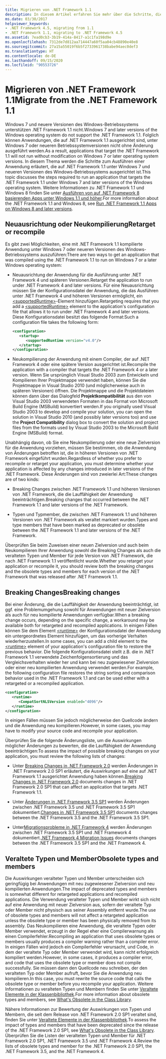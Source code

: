 ```yaml
---
title: Migrieren von .NET Framework 1.1
description: In diesem Artikel erfahren Sie mehr über die Schritte, die erforderlich sind, um eine Anwendung auszuführen, die mithilfe von .NET Framework 1.1 unter Windows 7 und höher kompiliert wurde.
ms.date: 03/30/2017
helpviewer_keywords:
- .NET Framework 4.5, migrating from 1.1
- .NET Framework 1.1, migrating to .NET Framework 4.5
ms.assetid: 7ead0cb3-3b19-414a-8417-a1c1fa198d9e
ms.openlocfilehash: 7312de7d812aa714447a60f5aa04cb48890e40e8
ms.sourcegitcommit: 27a15a55019f6b5f2733961738babe94aec0def3
ms.translationtype: HT
ms.contentlocale: de-DE
ms.lasthandoff: 09/15/2020
ms.locfileid: "90553726"
---
```

# <a name="migrate-from-the-net-framework-11"></a><span data-ttu-id="66ce0-103">Migrieren von .NET Framework 1.1</span><span class="sxs-lookup"><span data-stu-id="66ce0-103">Migrate from the .NET Framework 1.1</span></span>

<span data-ttu-id="66ce0-104">Windows 7 und neuere Versionen des Windows-Betriebssystems unterstützen .NET Framework 1.1 nicht.</span><span class="sxs-lookup"><span data-stu-id="66ce0-104">Windows 7 and later versions of the Windows operating system do not support the .NET Framework 1.1.</span></span> <span data-ttu-id="66ce0-105">Folglich können Anwendungen, die auf .NET Framework 1.1 ausgerichtet sind, unter Windows 7 oder neueren Betriebssystemversionen nicht ohne Änderung ausgeführt werden.</span><span class="sxs-lookup"><span data-stu-id="66ce0-105">As a result, applications that target the .NET Framework 1.1 will not run without modification on Windows 7 or later operating system versions.</span></span> <span data-ttu-id="66ce0-106">In diesem Thema werden die Schritte zum Ausführen einer Anwendung erläutert, die auf .NET Framework 1.1 unter Windows 7 und neueren Versionen des Windows-Betriebssystems ausgerichtet ist.</span><span class="sxs-lookup"><span data-stu-id="66ce0-106">This topic discusses the steps required to run an application that targets the .NET Framework 1.1 under Windows 7 and later versions of the Windows operating system.</span></span> <span data-ttu-id="66ce0-107">Weitere Informationen zu .NET Framework 1.1 und Windows 8 finden Sie unter [Ausführen von auf .NET Framework 8 basierenden Apps unter Windows 1.1 und höher](../install/run-net-framework-1-1-apps.md).</span><span class="sxs-lookup"><span data-stu-id="66ce0-107">For more information about the .NET Framework 1.1 and Windows 8, see [Run .NET Framework 1.1 Apps on Windows 8 and later versions](../install/run-net-framework-1-1-apps.md).</span></span>

## <a name="retarget-or-recompile"></a><span data-ttu-id="66ce0-108">Neuausrichtung oder Neukompilierung</span><span class="sxs-lookup"><span data-stu-id="66ce0-108">Retarget or recompile</span></span>

<span data-ttu-id="66ce0-109">Es gibt zwei Möglichkeiten, eine mit .NET Framework 1.1 kompilierte Anwendung unter Windows 7 oder neueren Versionen des Windows-Betriebssystems auszuführen:</span><span class="sxs-lookup"><span data-stu-id="66ce0-109">There are two ways to get an application that was compiled using the .NET Framework 1.1 to run on Windows 7 or a later Windows operating system:</span></span>

- <span data-ttu-id="66ce0-110">Neuausrichtung der Anwendung für die Ausführung unter .NET Framework 4 und späteren Versionen.</span><span class="sxs-lookup"><span data-stu-id="66ce0-110">Retarget the application to run under .NET Framework 4 and later versions.</span></span> <span data-ttu-id="66ce0-111">Für eine Neuausrichtung müssen Sie der Konfigurationsdatei der Anwendung, die das Ausführen unter .NET Framework 4 und höheren Versionen ermöglicht, ein [\<supportedRuntime>](../configure-apps/file-schema/startup/supportedruntime-element.md)-Element hinzufügen.</span><span class="sxs-lookup"><span data-stu-id="66ce0-111">Retargeting requires that you add a [\<supportedRuntime>](../configure-apps/file-schema/startup/supportedruntime-element.md) element to the application's configuration file that allows it to run under .NET Framework 4 and later versions.</span></span> <span data-ttu-id="66ce0-112">Diese Konfigurationsdatei besitzt das folgende Format:</span><span class="sxs-lookup"><span data-stu-id="66ce0-112">Such a configuration file takes the following form:</span></span>

    ```xml
    <configuration>
       <startup>
          <supportedRuntime version="v4.0"/>
       </startup>
    </configuration>
    ```

- <span data-ttu-id="66ce0-113">Neukompilierung der Anwendung mit einem Compiler, der auf .NET Framework 4 oder eine spätere Version ausgerichtet ist.</span><span class="sxs-lookup"><span data-stu-id="66ce0-113">Recompile the application with a compiler that targets the .NET Framework 4 or a later version.</span></span> <span data-ttu-id="66ce0-114">Wenn Sie ursprünglich Visual Studio 2003 zum Entwickeln und Kompilieren Ihrer Projektmappe verwendet haben, können Sie die Projektmappe in Visual Studio 2010 (und möglicherweise auch in späteren Versionen) öffnen. Die Projektmappe und die Projektdateien können dann über das Dialogfeld **Projektkompatibilität** aus den von Visual Studio 2003 verwendeten Formaten in das Format von Microsoft Build Engine (MSBuild) konvertiert werden.</span><span class="sxs-lookup"><span data-stu-id="66ce0-114">If you originally used Visual Studio 2003 to develop and compile your solution, you can open the solution in Visual Studio 2010 (and possibly later versions too) and use the **Project Compatibility** dialog box to convert the solution and project files from the formats used by Visual Studio 2003 to the Microsoft Build Engine (MSBuild) format.</span></span>

<span data-ttu-id="66ce0-115">Unabhängig davon, ob Sie eine Neukompilierung oder eine neue Zielversion für die Anwendung vorziehen, müssen Sie bestimmen, ob die Anwendung von Änderungen betroffen ist, die in höheren Versionen von .NET Framework eingeführt wurden.</span><span class="sxs-lookup"><span data-stu-id="66ce0-115">Regardless of whether you prefer to recompile or retarget your application, you must determine whether your application is affected by any changes introduced in later versions of the .NET Framework.</span></span> <span data-ttu-id="66ce0-116">Diese Änderungen sind von zweierlei Art:</span><span class="sxs-lookup"><span data-stu-id="66ce0-116">These changes are of two kinds:</span></span>

- <span data-ttu-id="66ce0-117">Breaking Changes zwischen .NET Framework 1.1 und höheren Versionen von .NET Framework, die die Lauffähigkeit der Anwendung beeinträchtigen.</span><span class="sxs-lookup"><span data-stu-id="66ce0-117">Breaking changes that occurred between the .NET Framework 1.1 and later versions of the .NET Framework.</span></span>

- <span data-ttu-id="66ce0-118">Typen und Typmember, die zwischen .NET Framework 1.1 und höheren Versionen von .NET Framework als veraltet markiert wurden.</span><span class="sxs-lookup"><span data-stu-id="66ce0-118">Types and type members that have been marked as deprecated or obsolete between the .NET Framework 1.1 and later versions of the .NET Framework.</span></span>

<span data-ttu-id="66ce0-119">Überprüfen Sie beim Zuweisen einer neuen Zielversion und auch beim Neukompilieren Ihrer Anwendung sowohl die Breaking Changes als auch die veralteten Typen und Member für jede Version von .NET Framework, die nach .NET Framework 1.1 veröffentlicht wurde.</span><span class="sxs-lookup"><span data-stu-id="66ce0-119">Whether you retarget your application or recompile it, you should review both the breaking changes and the obsolete types and members for each version of the .NET Framework that was released after .NET Framework 1.1.</span></span>

## <a name="breaking-changes"></a><span data-ttu-id="66ce0-120">Breaking Changes</span><span class="sxs-lookup"><span data-stu-id="66ce0-120">Breaking changes</span></span>

<span data-ttu-id="66ce0-121">Bei einer Änderung, die die Lauffähigkeit der Anwendung beeinträchtigt, ist ggf. eine Problemumgehung sowohl für Anwendungen mit neuer Zielversion als auch für neu kompilierte Anwendungen verfügbar.</span><span class="sxs-lookup"><span data-stu-id="66ce0-121">When a breaking change occurs, depending on the specific change, a workaround may be available both for retargeted and recompiled applications.</span></span> <span data-ttu-id="66ce0-122">In einigen Fällen können Sie dem Element [\<runtime>](../configure-apps/file-schema/startup/supportedruntime-element.md) der Konfigurationsdatei der Anwendung ein untergeordnetes Element hinzufügen, um das vorherige Verhalten wiederherzustellen.</span><span class="sxs-lookup"><span data-stu-id="66ce0-122">In some cases, you can add a child element to the [\<runtime>](../configure-apps/file-schema/startup/supportedruntime-element.md) element of your application's configuration file to restore the previous behavior.</span></span> <span data-ttu-id="66ce0-123">Die folgende Konfigurationsdatei stellt z.B. die in .NET Framework 1.1 verwendete Zeichenfolgensortierung und das Vergleichsverhalten wieder her und kann bei neu zugewiesener Zielversion oder einer neu kompilierten Anwendung verwendet werden.</span><span class="sxs-lookup"><span data-stu-id="66ce0-123">For example, the following configuration file restores the string sorting and comparison behavior used in the .NET Framework 1.1 and can be used either with a retargeted or a recompiled application.</span></span>

```xml
<configuration>
   <runtime>
      <CompatSortNLSVersion enabled="4096"/>
   </runtime>
</configuration>
```

<span data-ttu-id="66ce0-124">In einigen Fällen müssen Sie jedoch möglicherweise den Quellcode ändern und die Anwendung neu kompilieren.</span><span class="sxs-lookup"><span data-stu-id="66ce0-124">However, in some cases, you may have to modify your source code and recompile your application.</span></span>

<span data-ttu-id="66ce0-125">Überprüfen Sie die folgende Änderungsliste, um die Auswirkungen möglicher Änderungen zu bewerten, die die Lauffähigkeit der Anwendung beeinträchtigen:</span><span class="sxs-lookup"><span data-stu-id="66ce0-125">To assess the impact of possible breaking changes on your application, you must review the following lists of changes:</span></span>

- <span data-ttu-id="66ce0-126">Unter [Breaking Changes in .NET Framework 2.0](/previous-versions/aa570326(v=msdn.10)) werden Änderungen in .NET Framework 2.0 SP1 erläutert, die Auswirkungen auf eine auf .NET Framework 1.1 ausgerichtet Anwendung haben können.</span><span class="sxs-lookup"><span data-stu-id="66ce0-126">[Breaking Changes in .NET Framework 2.0](/previous-versions/aa570326(v=msdn.10)) documents changes in .NET Framework 2.0 SP1 that can affect an application that targets .NET Framework 1.1.</span></span>

- <span data-ttu-id="66ce0-127">Unter [Änderungen in .NET Framework 3.5 SP1](/previous-versions/dotnet/articles/dd310284(v=msdn.10)) werden Änderungen zwischen .NET Framework 3.5 und .NET Framework 3.5 SP1 dokumentiert.</span><span class="sxs-lookup"><span data-stu-id="66ce0-127">[Changes in .NET Framework 3.5 SP1](/previous-versions/dotnet/articles/dd310284(v=msdn.10)) documents changes between the .NET Framework 3.5 and the .NET Framework 3.5 SP1.</span></span>

- <span data-ttu-id="66ce0-128">Unter[Migrationsprobleme in .NET Framework 4](net-framework-4-migration-issues.md) werden Änderungen zwischen .NET Framework 3.5 SP1 und .NET Framework 4 dokumentiert.</span><span class="sxs-lookup"><span data-stu-id="66ce0-128">[.NET Framework 4 Migration Issues](net-framework-4-migration-issues.md) documents changes between the .NET Framework 3.5 SP1 and the .NET Framework 4.</span></span>

## <a name="obsolete-types-and-members"></a><span data-ttu-id="66ce0-129">Veraltete Typen und Member</span><span class="sxs-lookup"><span data-stu-id="66ce0-129">Obsolete types and members</span></span>

<span data-ttu-id="66ce0-130">Die Auswirkungen veralteter Typen und Member unterscheiden sich geringfügig bei Anwendungen mit neu zugewiesener Zielversion und neu kompilierten Anwendungen.</span><span class="sxs-lookup"><span data-stu-id="66ce0-130">The impact of deprecated types and members is somewhat different for retargeted applications and recompiled applications.</span></span> <span data-ttu-id="66ce0-131">Die Verwendung veralteter Typen und Member wirkt sich nicht auf eine Anwendung mit neuer Zielversion aus, sofern der veraltete Typ oder Member nicht physisch aus seiner Assembly entfernt wurde.</span><span class="sxs-lookup"><span data-stu-id="66ce0-131">The use of obsolete types and members will not affect a retargeted application unless the obsolete type or member has been physically removed from its assembly.</span></span> <span data-ttu-id="66ce0-132">Das Neukompilieren eine Anwendung, die veraltete Typen oder Member verwendet, erzeugt in der Regel eher eine Compilerwarnung als einen Compilerfehler.</span><span class="sxs-lookup"><span data-stu-id="66ce0-132">Recompiling an application that uses obsolete types or members usually produces a compiler warning rather than a compiler error.</span></span> <span data-ttu-id="66ce0-133">In einigen Fällen wird jedoch ein Compilerfehler verursacht, und Code, in dem der veraltete Typ oder Member verwendet wird, kann nicht erfolgreich kompiliert werden.</span><span class="sxs-lookup"><span data-stu-id="66ce0-133">However, in some cases, it produces a compiler error, and code that uses the obsolete type or member does not compile successfully.</span></span> <span data-ttu-id="66ce0-134">Sie müssen dann den Quellcode neu schreiben, der den veralteten Typ oder Member aufruft, bevor Sie die Anwendung neu kompilieren.</span><span class="sxs-lookup"><span data-stu-id="66ce0-134">In this case, you must rewrite the source code that calls the obsolete type or member before you recompile your application.</span></span> <span data-ttu-id="66ce0-135">Weitere Informationen zu veralteten Typen und Membern finden Sie unter [Veraltete Elemente in der Klassenbibliothek](../whats-new/whats-obsolete.md).</span><span class="sxs-lookup"><span data-stu-id="66ce0-135">For more information about obsolete types and members, see [What's Obsolete in the Class Library](../whats-new/whats-obsolete.md).</span></span>

<span data-ttu-id="66ce0-136">Nähere Informationen zur Bewertung der Auswirkungen von Typen und Membern, die seit dem Release von .NET Framework 2.0 SP1 veraltet sind, finden Sie unter [Veraltete Elemente in der Klassenbibliothek](../whats-new/whats-obsolete.md).</span><span class="sxs-lookup"><span data-stu-id="66ce0-136">To assess the impact of types and members that have been deprecated since the release of the .NET Framework 2.0 SP1, see [What's Obsolete in the Class Library](../whats-new/whats-obsolete.md).</span></span> <span data-ttu-id="66ce0-137">Überprüfen Sie die Listen der veralteten Typen und Member für .NET Framework 2.0 SP1, .NET Framework 3.5 und .NET Framework 4.</span><span class="sxs-lookup"><span data-stu-id="66ce0-137">Review the lists of obsolete types and member for the .NET Framework 2.0 SP1, the .NET Framework 3.5, and the .NET Framework 4.</span></span>
